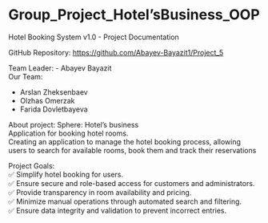 # Group_Project_Hotel’sBusiness_OOP
Hotel Booking System v1.0 - Project Documentation  

GitHub Repository: https://github.com/Abayev-Bayazit1/Project_5  


Team Leader: - Abayev Bayazit  
Our Team:  
-  Arslan Zheksenbaev  
-  Olzhas Omerzak  
-  Farida Dovletbayeva  


About project:
Sphere: Hotel’s business  
Application for booking hotel rooms.  
Creating an application to manage the hotel booking process, allowing users to search for available rooms, book them and track their reservations  


Project Goals:  
✅ Simplify hotel booking for users.  
✅ Ensure secure and role-based access for customers and administrators.  
✅ Provide transparency in room availability and pricing.  
✅ Minimize manual operations through automated search and filtering.  
✅ Ensure data integrity and validation to prevent incorrect entries.  
